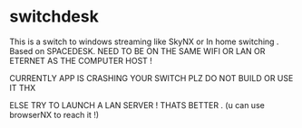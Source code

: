 # switchdesk
This is a switch to windows streaming like SkyNX or In home switching . Based on SPACEDESK. NEED TO BE ON THE SAME WIFI OR LAN OR ETERNET AS THE COMPUTER HOST !

CURRENTLY APP IS CRASHING YOUR SWITCH PLZ DO NOT BUILD OR USE IT THX

ELSE TRY TO LAUNCH A LAN SERVER ! THATS BETTER . (u can use browserNX to reach it !)

